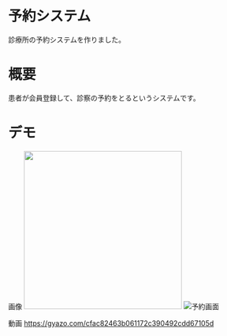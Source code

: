 # 予約システム
診療所の予約システムを作りました。

# 概要
患者が会員登録して、診察の予約をとるというシステムです。

# デモ
画像
<img src="https://user-images.githubusercontent.com/61407102/93898075-c9402000-fd2d-11ea-8391-cd84bb7ae7d2.gif" width="320px">
![予約画面](https://user-images.githubusercontent.com/61407102/93898075-c9402000-fd2d-11ea-8391-cd84bb7ae7d2.gif)

動画
https://gyazo.com/cfac82463b061172c390492cdd67105d
